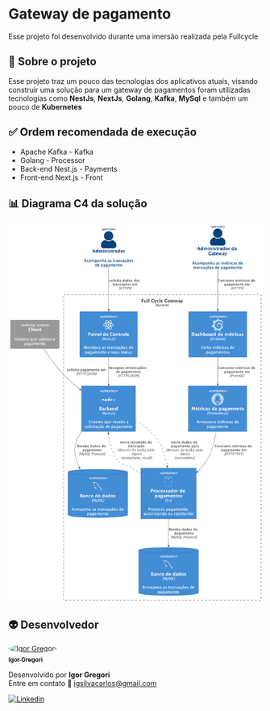 # Gateway de pagamento
Esse projeto foi desenvolvido durante uma imersão realizada pela Fullcycle

## 📄 Sobre o projeto
Esse projeto traz um pouco das tecnologias dos aplicativos atuais, visando construir uma solução para um gateway de pagamentos foram utilizadas tecnologias como **NestJs**, **NextJs**, **Golang**, **Kafka**, **MySql** e também um pouco de **Kubernetes**

## ✅ Ordem recomendada de execução

* Apache Kafka - Kafka
* Golang - Processor
* Back-end Nest.js - Payments
* Front-end Next.js - Front

## 📊 Diagrama C4 da solução
![Diagrama C4](.github/psa-c4.png)

## 👽 Desenvolvedor

<a href="https://github.com/Igor-Gregori">
 <img src="https://avatars.githubusercontent.com/u/60407257?v=4" width="80px;" alt="Igor Gregori" style="border-radius:50%"/>
  <br />
 <sub><b>Igor Gregori</b></sub>
</a>

Desenvolvido por <b>Igor Gregori</b></br>
Entre em contato 💬
<a href="https://mailto:igsilvacarlos@gmail.com">igsilvacarlos@gmail.com</a>

<a href="https://www.linkedin.com/in/igor-gregori/">
  <img alt="Linkedin" src="https://img.shields.io/badge/-Igor%20Gregori-0e76a8?label=Linkedin&logo=linkedin&style=flat-square" >
</a>